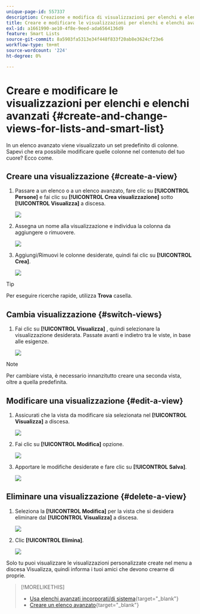 ```yaml
---
unique-page-id: 557337
description: Creazione e modifica di visualizzazioni per elenchi e elenchi avanzati - Documentazione di Marketo - Documentazione del prodotto
title: Creare e modificare le visualizzazioni per elenchi e elenchi avanzati
exl-id: a1661990-ae10-4f8e-9eed-ada6564136d9
feature: Smart Lists
source-git-commit: 8a5903fa5313e34f448f833f20ab8e3624cf23e6
workflow-type: tm+mt
source-wordcount: '224'
ht-degree: 0%

---
```


# Creare e modificare le visualizzazioni per elenchi e elenchi avanzati {#create-and-change-views-for-lists-and-smart-list}

In un elenco avanzato viene visualizzato un set predefinito di colonne. Sapevi che era possibile modificare quelle colonne nel contenuto del tuo cuore? Ecco come.

## Creare una visualizzazione {#create-a-view}

1. Passare a un elenco o a un elenco avanzato, fare clic su **[!UICONTROL Persone]** e fai clic su **[!UICONTROL Crea visualizzazione]** sotto **[!UICONTROL Visualizza]** a discesa.

   ![](assets/smartlist-createview.png)

1. Assegna un nome alla visualizzazione e individua la colonna da aggiungere o rimuovere.

   ![](assets/image2014-9-12-11-3a23-3a53.png)

1. Aggiungi/Rimuovi le colonne desiderate, quindi fai clic su **[!UICONTROL Crea]**.

   ![](assets/image2014-9-12-11-3a24-3a7.png)

>[!TIP]
>
>Per eseguire ricerche rapide, utilizza **Trova** casella.

## Cambia visualizzazione {#switch-views}

1. Fai clic su **[!UICONTROL Visualizza]** , quindi selezionare la visualizzazione desiderata. Passate avanti e indietro tra le viste, in base alle esigenze.

   ![](assets/smartlist-customviewchoose.png)

>[!NOTE]
>
> Per cambiare vista, è necessario innanzitutto creare una seconda vista, oltre a quella predefinita.

## Modificare una visualizzazione {#edit-a-view}

1. Assicurati che la vista da modificare sia selezionata nel **[!UICONTROL Visualizza]** a discesa.

   ![](assets/smartlist-customviewchoose.png)

1. Fai clic su **[!UICONTROL Modifica]** opzione.

   ![](assets/smartlist-editcustomview.png)

1. Apportare le modifiche desiderate e fare clic su **[!UICONTROL Salva]**.

   ![](assets/image2014-9-12-11-3a27-3a19.png)

## Eliminare una visualizzazione {#delete-a-view}

1. Seleziona la **[!UICONTROL Modifica]** per la vista che si desidera eliminare dal **[!UICONTROL Visualizza]** a discesa.

   ![](assets/smartlist-editcustomview.png)

1. Clic **[!UICONTROL Elimina]**.

   ![](assets/image2014-9-12-11-3a27-3a39.png)

Solo tu puoi visualizzare le visualizzazioni personalizzate create nel menu a discesa Visualizza, quindi informa i tuoi amici che devono crearne di proprie.

>[!MORELIKETHIS]
>
>* [Usa elenchi avanzati incorporati/di sistema](/help/marketo/product-docs/core-marketo-concepts/smart-lists-and-static-lists/using-smart-lists/use-built-in-system-smart-lists.md){target="_blank"}
>* [Creare un elenco avanzato](/help/marketo/product-docs/core-marketo-concepts/smart-lists-and-static-lists/creating-a-smart-list/create-a-smart-list.md){target="_blank"}
